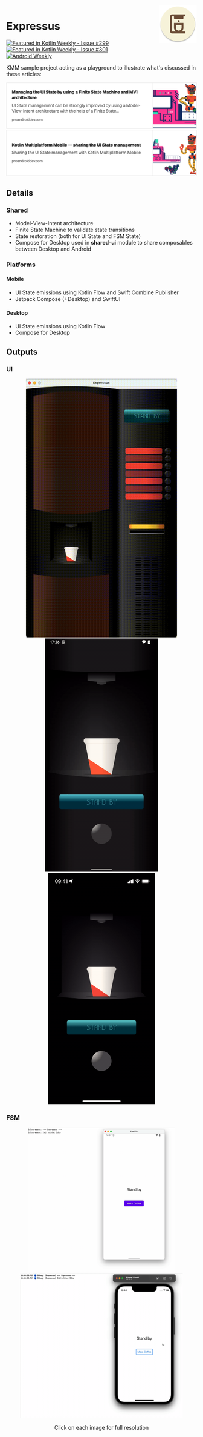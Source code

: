 <img src="/media/icon.png" width="100" align="right">

# Expressus
[![Featured in Kotlin Weekly - Issue #299](https://img.shields.io/badge/Featured_in_Kotlin_Weekly-Issue_%23299-7878b4)](https://mailchi.mp/kotlinweekly/kotlin-weekly-299) [![Featured in Kotlin Weekly - Issue #301](https://img.shields.io/badge/Featured_in_Kotlin_Weekly-Issue_%23301-7878b4)](https://mailchi.mp/kotlinweekly/kotlin-weekly-301)  
[![Android Weekly](https://androidweekly.net/issues/issue-515/badge)](https://androidweekly.net/issues/issue-515)

KMM sample project acting as a playground to illustrate what's discussed in these articles: 
<p>
 <a href="https://guidelgado.medium.com/36d84056c616"><img src="/media/banner1.png"></a></br>
 <a href="https://guidelgado.medium.com/a67bd9a49882"><img src="/media/banner2.png"></a>
</p>

## Details

### Shared
- Model-View-Intent architecture
- Finite State Machine to validate state transitions
- State restoration (both for UI State and FSM State)
- Compose for Desktop used in __shared-ui__ module to share composables between Desktop and Android

### Platforms
  
#### Mobile
- UI State emissions using Kotlin Flow and Swift Combine Publisher
- Jetpack Compose (+Desktop) and SwiftUI

#### Desktop
- UI State emissions using Kotlin Flow
- Compose for Desktop

## Outputs

### UI
<p align="center">
 <img src="/media/ui-desktop.gif" width="400"> <img src="/media/ui-android.gif" width="300">  <img src="/media/ui-ios.gif" width="282">
</p>

### FSM
<p align="center">
 <img src="/media/fsm-android.gif" width="390">  <img src="/media/fsm-ios.gif" width="430">   
</p>
<p align="center">Click on each image for full resolution</p>
